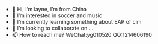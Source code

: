 - 👋 Hi, I’m layne, I’m from China
- 👀 I’m interested in soccer and music
- 🌱 I’m currently learning something about EAP of cim
- 💞️ I’m looking to collaborate on ...
- 📫 How to reach me? WeChat:yg010520 QQ:1214606190

<!---
yuezeer/yuezeer is a ✨ special ✨ repository because its `README.md` (this file) appears on your GitHub profile.
You can click the Preview link to take a look at your changes.
--->
